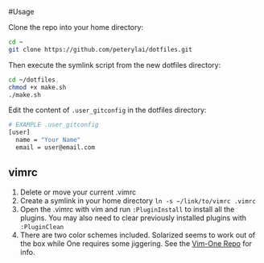 #Usage

Clone the repo into your home directory:

```bash
cd ~
git clone https://github.com/peterylai/dotfiles.git
```

Then execute the symlink script from the new dotfiles directory:

```bash
cd ~/dotfiles
chmod +x make.sh
./make.sh
```

Edit the content of `.user_gitconfig` in the dotfiles directory:

```bash
# EXAMPLE .user_gitconfig
[user]
  name = "Your Name"
  email = user@email.com
```


## vimrc

1. Delete or move your current .vimrc
1. Create a symlink in your home directory `ln -s ~/link/to/vimrc .vimrc`
1. Open the .vimrc with vim and run `:PluginInstall` to install all the plugins. You may also need to clear previously installed plugins with `:PluginClean`
1. There are two color schemes included. Solarized seems to work out of the box while One requires some jiggering. See the [Vim-One Repo](https://github.com/rakr/vim-one) for info. 
